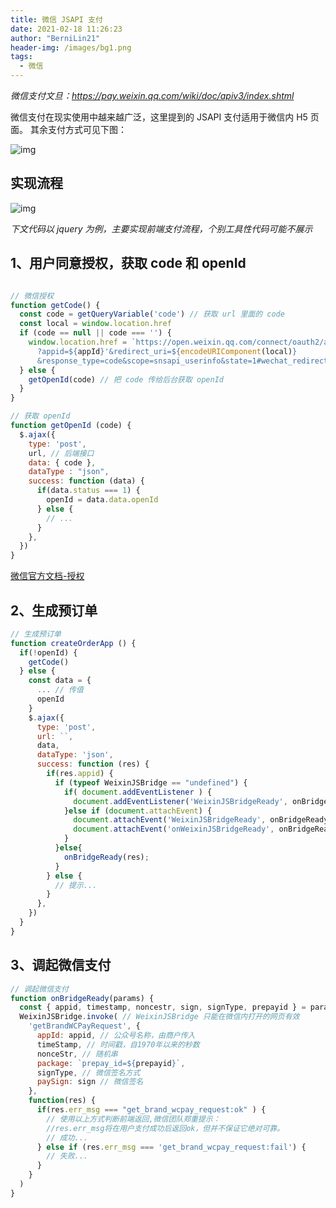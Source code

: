 ```yaml
---
title: 微信 JSAPI 支付
date: 2021-02-18 11:26:23
author: "BerniLin21"
header-img: /images/bg1.png
tags: 
  - 微信
---
```


*微信支付文旦：https://pay.weixin.qq.com/wiki/doc/apiv3/index.shtml*

微信支付在现实使用中越来越广泛，这里提到的 JSAPI 支付适用于微信内 H5 页面。
其余支付方式可见下图：

![img](/images/JSAPIPAY01.png)


## 实现流程
![img](/images/JSAPIPAY02.png)

*下文代码以 jquery 为例，主要实现前端支付流程，个别工具性代码可能不展示*

## 1、用户同意授权，获取 code 和 openId

```javascript

// 微信授权
function getCode() {
  const code = getQueryVariable('code') // 获取 url 里面的 code
  const local = window.location.href
  if (code == null || code === '') {
    window.location.href = `https://open.weixin.qq.com/connect/oauth2/authorize
      ?appid=${appId}'&redirect_uri=${encodeURIComponent(local)}
      &response_type=code&scope=snsapi_userinfo&state=1#wechat_redirect`
  } else {
    getOpenId(code) // 把 code 传给后台获取 openId
  }
}

// 获取 openId
function getOpenId (code) {
  $.ajax({
    type: 'post',
    url, // 后端接口
    data: { code },
    dataType : "json",
    success: function (data) {
      if(data.status === 1) {
        openId = data.data.openId
      } else {
        // ...
      }
    },
  })
}
```

[微信官方文档-授权](https://developers.weixin.qq.com/doc/offiaccount/OA_Web_Apps/Wechat_webpage_authorization.html)


## 2、生成预订单

```javascript
// 生成预订单
function createOrderApp () {
  if(!openId) {
    getCode()
  } else {
    const data = {
      ... // 传值
      openId
    }
    $.ajax({
      type: 'post',
      url: ``,
      data,
      dataType: 'json',
      success: function (res) {
        if(res.appid) {
          if (typeof WeixinJSBridge == "undefined") {
            if( document.addEventListener ) {
              document.addEventListener('WeixinJSBridgeReady', onBridgeReady, false);
            }else if (document.attachEvent) {
              document.attachEvent('WeixinJSBridgeReady', onBridgeReady);
              document.attachEvent('onWeixinJSBridgeReady', onBridgeReady);
            }
          }else{
            onBridgeReady(res);
          }
        } else {
          // 提示...
        }
      },
    })
  }
}
```


## 3、调起微信支付

```javascript
// 调起微信支付
function onBridgeReady(params) {
  const { appid, timestamp, noncestr, sign, signType, prepayid } = params
  WeixinJSBridge.invoke( // WeixinJSBridge 只能在微信内打开的网页有效
    'getBrandWCPayRequest', {
      appId: appid, // 公众号名称，由商户传入
      timeStamp, // 时间戳，自1970年以来的秒数
      nonceStr, // 随机串
      package: `prepay_id=${prepayid}`,
      signType, // 微信签名方式
      paySign: sign // 微信签名
    },
    function(res) {
      if(res.err_msg === "get_brand_wcpay_request:ok" ) {
        // 使用以上方式判断前端返回,微信团队郑重提示：
        //res.err_msg将在用户支付成功后返回ok，但并不保证它绝对可靠。
        // 成功...
      } else if (res.err_msg === 'get_brand_wcpay_request:fail') {
        // 失败...
      }
    }
  )
}
```

